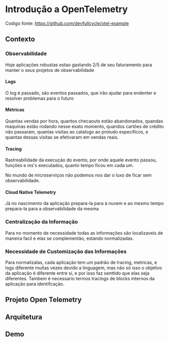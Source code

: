 # Introdução a OpenTelemetry

Codigo fonte: https://github.com/devfullcycle/otel-example

## Contexto
### Observabilidade 
Hoje aplicações robustas estao gastando 2/5 de seu faturamento para manter o seus projetos de observabilidade

#### <b>Logs</b>
O log é passado, são eventos passados, que irão ajudar para endenter e resolver problemas para o futuro

#### <b>Métricas</b>
Quantas vendas por hora, quantos checaouts estão abandonados, quandas maquinas estão rodando nesse exato momento, 
quandos cartões de crédito não passaram, quantas visitas ao catalogo ao protudo especificos, e quantas dessas visitas
se efetivaram em vendas reais.

#### <b>Tracing</b>
Rastreabilidade da execução do evento, por onde aquele evento passou, funções e ms's executados, quanto tempo ficou em 
cada um.

No mundo de microserviços não podemos nos dar o luxo de ficar sem observabilidade.

#### <b>Cloud Native Telemetry</b>
Já no nascimento da aplicação prepara-la para à nuvem e ao mesmo tempo prepara-la para a observabilidade da mesma


### Centralização da Informação
Para no momento de necessidade todas as informações são localizaveis de maneira facil e elas se complementão, estando
normalizadas.

### Necessidade de Customização das Informações
Para normalizalas, cada aplicação tem um padrão de tracing, metricas, e logs diferente muitas vezes devido a linguagem, 
mas não só isso o objetivo da aplicação é diferente entre sí, e por isso faz senttido que elas seja diferentes. Tambem
é necessario termos tracings de blocks internos da aplicação para identifcação.


## Projeto Open Telemetry

## Arquitetura

## Demo
